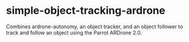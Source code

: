 # simple-object-tracking-ardrone
Combines ardrone-autonomy, an object tracker, and an object follower to track and follow an object using the Parrot ARDrone 2.0.
